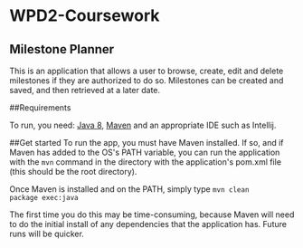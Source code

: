 # WPD2-Coursework

## Milestone Planner

This is an application that allows a user to browse, create, edit and delete milestones if they are authorized to do so. Milestones can be created and saved, and then retrieved at a later date.

##Requirements

To run, you need: [Java 8][2], [Maven][3] and an appropriate IDE such as Intellij.

##Get started
To run the app, you must have Maven installed. If so, and if Maven has added to the OS's PATH variable, you can run the application with the <code>mvn</code> command in the directory with the application's pom.xml file (this should be the root directory).

Once Maven is installed and on the PATH, simply type
    <code>mvn clean package exec:java</code>
    
The first time you do this may be time-consuming, because Maven will need to do the initial install of any dependencies that the application has. Future runs will be quicker.

[2]:http://www.oracle.com/technetwork/java/javase/downloads/jdk8-downloads-2133151.html
[3]:https://maven.apache.org/download.cgi